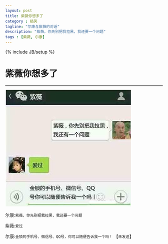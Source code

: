 ```yaml
---
layout: post
title: 紫薇你想多了
category : 搞笑
tagline: "尔康与紫薇的对话"
description: "紫薇，你先别把我拉黑，我还要一个问题"
tags : [紫薇, 尔康]
---
```

{% include JB/setup %}
# 紫薇你想多了
---
![weixin](/site/image/erkang+ziwei.jpeg)

<!--break-->
尔康:`紫薇，你先别把我拉黑，我还要一个问题` 

紫薇:`爱过`

尔康:`金锁的手机号、微信号、QQ号，你可以随便告诉我一个吗！` 【`未发送`】


